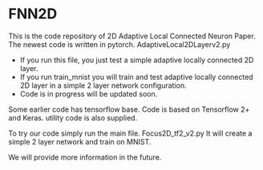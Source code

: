 # FNN2D

This is the code repository of 2D Adaptive Local Connected Neuron Paper.
The newest code is written in pytorch. 
AdaptiveLocal2DLayerv2.py
- If you run this file, you just test a simple adaptive locally connected 2D layer. 
- If you run train_mnist you will train and test adaptive locally connected 2D layer in a simple 2 layer network configuration. 
- Code is in progress will be updated soon.

Some earlier code has tensorflow base.
Code is based on Tensorflow 2+ and Keras. 
utility code is also supplied. 

To try our code simply run the main file. 
Focus2D_tf2_v2.py
It will create a simple 2 layer network and train on MNIST. 

We will provide more information in the future. 

